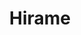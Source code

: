 ---
layout: place
title: "Hirame"
permalink: /new-york/yorktown-heights/hirame.html
stateAbbr: NY
stateName: New York
cityName: Yorktown Heights
seo:
  name: "Hirame"
  type: Restaurant
  links: https://www.hiramesushi.com/
description: "Hirame serves delicious sushi in Yorktown Heights, New York. Try fresh Japanese dishes for a great dining experience. Available for takeout, delivery, lunch, and dinner."
place_id: ChIJF0730xy3wokR8sBlnVREGv0
photos:
  - name: >-
      places/ChIJF0730xy3wokR8sBlnVREGv0/photos/AeeoHcIUCtWnfazYyd7FYCq-pZ-9JBf1bF1yvrdyQRrvN-2QzDwo2Ay-YzZqVOrGn4fuFol6PzWp9aHNT3kbdkSJjaSN_E5Hiuv92AOihXVELBXBZ8wv0UkQY_Jo9N260kEnAAwBld0Ld7ekouGPFrMJx70jU62JqIugIAOxRIx-UvfZjl0jSgsFyLW_0d2pmIg4bkTPat4g8ON-hckHpeuTVhmG_soXgQ9XjwHKjwBJwkFIJx52j6gNkyDHOjNVDm1oQR_TmN0-DrhYniFkSWobBPt8pGuepfJ3N4O4wfyUbd-xyh65EonG9L9ms72u9KTZdPXTjXSvDXN67bINa0wbK7Yb7ROmLtYeTSwwJArfZHvJLDV4mIZf-Nv9BkBDN9k0_pwkAl5pweRjBNRWki7VhQ15lIKfHIwSeaVQk-dQPFI
    widthPx: 4800
    heightPx: 3600
    authorAttributions:
      - displayName: KusionLion
        uri: https://maps.google.com/maps/contrib/103266868359858339889
        photoUri: >-
          https://lh3.googleusercontent.com/a-/ALV-UjXUx7ybVX2KJEoWGsgRRKK2XncpBwfvR9L33sZoSJ4MJ2bKYKg=s100-p-k-no-mo
    flagContentUri: >-
      https://www.google.com/local/imagery/report/?cb_client=maps_api_places.places_api&image_key=!1e10!2sCIHM0ogKEICAgICtn-G9BA&hl=en-US
    googleMapsUri: >-
      https://www.google.com/maps/place//data=!3m4!1e2!3m2!1sCIHM0ogKEICAgICtn-G9BA!2e10!4m2!3m1!1s0x89c2b71cd3f74e17:0xfd1a44549d65c0f2
  - name: >-
      places/ChIJF0730xy3wokR8sBlnVREGv0/photos/AeeoHcIk0mZFOODepUMo9B204Em9_xKKF4arisu1GLZuJDLEpxlqF-3u40VdxcKgqHng97IzR76ATJQfFex3BjXUmnU70dXFXrrUWBDerWQsaiWZiZE64t8RweV7hUggjAcg_CqAC8gEIoUmzAdUmg0ol0iJpGtTGtyZOGGJEcjk18xlvL5nWxGAdpefD-ccqQaGgWhNMGfFBcms1mCeeDjV2KRHwT3TalHTVYiNSR1mt7KuqfsRmcvxvYoYexCN5I1JBUsFfTh7KjFSK95dlHiUX4NnwKdUwSSL0V-2okYYH5IqnDzzgnJe1lQ6HDTUT5eG1UhBmJ-f6xsvv9ObfilV-kaL7zg-hmPVSV3GC0UzcWxS3OtPrOCHrVgJFrAVqEjwRjduX8q8G3c9RbOSzlRAyExQdJhA3OLyRKWREXaQBu-Hb4g
    widthPx: 3000
    heightPx: 4000
    authorAttributions:
      - displayName: V Hok
        uri: https://maps.google.com/maps/contrib/105491962620880850405
        photoUri: >-
          https://lh3.googleusercontent.com/a-/ALV-UjUROBkHU0vfuckdOd7A9aezQMJX-Rn8mXIK9AVJD5j-dHsWrMDpdA=s100-p-k-no-mo
    flagContentUri: >-
      https://www.google.com/local/imagery/report/?cb_client=maps_api_places.places_api&image_key=!1e10!2sCIHM0ogKEICAgIDJvqr7zwE&hl=en-US
    googleMapsUri: >-
      https://www.google.com/maps/place//data=!3m4!1e2!3m2!1sCIHM0ogKEICAgIDJvqr7zwE!2e10!4m2!3m1!1s0x89c2b71cd3f74e17:0xfd1a44549d65c0f2
  - name: >-
      places/ChIJF0730xy3wokR8sBlnVREGv0/photos/AeeoHcJwucQwUajwL_uHLFC1hpl7KcxC-qnd7SUgjNd-TYyXzIoxtkcInkWxKlNMpJnZkEDfbjIXqPPTGLrA_EWNkuO7XhsHXQcmSZJ6RTauGci9HqlP7VE0AGjotYercTmY3KtXULt33wRqZ5ta8kzWjjN5pmhzn0-0qAoaR8H4hFh4bkf9qWCjGGAeLU69NHvGcVBHaF7gP6we95tO2L124yhWllLK0GURIcmwxpEtM5e1xqRld2fw7p9RVEQhgPMRyxFQxbzIpqE3_XLU9MBmMr3P782XrXkfjf_T0Q-8Fhn1R3lrLm395GEB--k1dkX__NK_5W7j7dBAYWEDzx3xMB-wrk6u46AYvgC5-pPYQGAo-tb7QhdEdbaRTeBRI8GJfE7Nqp-GGpD6LxF3DlUQRLWu1pb3hIzPA5go1xkErBIybM-v
    widthPx: 3024
    heightPx: 4032
    authorAttributions:
      - displayName: Danny L
        uri: https://maps.google.com/maps/contrib/102454269628640742671
        photoUri: >-
          https://lh3.googleusercontent.com/a-/ALV-UjUSznPYnSsN1wL2bk2AOKEb5Cwlm6N0nhdrwICnndIJRSQMQ5kN=s100-p-k-no-mo
    flagContentUri: >-
      https://www.google.com/local/imagery/report/?cb_client=maps_api_places.places_api&image_key=!1e10!2sCIHM0ogKEICAgICZ1sakiQE&hl=en-US
    googleMapsUri: >-
      https://www.google.com/maps/place//data=!3m4!1e2!3m2!1sCIHM0ogKEICAgICZ1sakiQE!2e10!4m2!3m1!1s0x89c2b71cd3f74e17:0xfd1a44549d65c0f2
  - name: >-
      places/ChIJF0730xy3wokR8sBlnVREGv0/photos/AeeoHcIM9pkP-3QUXGD68pnRm_cnjKk8rtOAZd5e2kPHCy8-wKUrrxOXTpspgSQw6I3xk1_R2MNV5ozX95pbVEyiWma8eTNIw4-v3YiuxzixIf5Ku_jP0vtTKtio8Kpe6lc_3T9hwEGF5H3utNMitfp9ZfA3dKnIyb4D9lotnjZn01vTCYZdj72cpL2MYjLgsaVxxmoKjR_TAsDey_TdRoodiPvF9Ccmt4u6dgGznvaveHmk5BK6gkEKtdspNUol_OSJ9SshBkoDEL-syBwhBFHwkBVLl16zcjErh1Rnl7GFTQFORs_Ga2a1Ym7BoYE2sY9EfoGk7PMuUDWYxh03W5R9ztwXOB88eMNdrOxA68f-Qc-X2hQW0Enf8RnvsDQOzoS8c3SlbiaiCnSG5E34b__o_ksFzX1juT2nJv_aAWqMPw3wRB-v
    widthPx: 4000
    heightPx: 3000
    authorAttributions:
      - displayName: Bob Considine
        uri: https://maps.google.com/maps/contrib/104896736317714606454
        photoUri: >-
          https://lh3.googleusercontent.com/a-/ALV-UjU7lxHFR47CZHhD_GQABTlXakx1Y0WfOijGUUYPXJxjC1g86crnDg=s100-p-k-no-mo
    flagContentUri: >-
      https://www.google.com/local/imagery/report/?cb_client=maps_api_places.places_api&image_key=!1e10!2sCIHM0ogKEICAgIDm36ukjAE&hl=en-US
    googleMapsUri: >-
      https://www.google.com/maps/place//data=!3m4!1e2!3m2!1sCIHM0ogKEICAgIDm36ukjAE!2e10!4m2!3m1!1s0x89c2b71cd3f74e17:0xfd1a44549d65c0f2
  - name: >-
      places/ChIJF0730xy3wokR8sBlnVREGv0/photos/AeeoHcJqHEgg4Ohen2O--ZrzACcejDlg9RWnzN5BXYHYuoS0XS2cQd1XOdj1vCiGgzbZ1P-wA6M89LYs9kG7lOVn5abW714bRaDJCdOpM-271y2tnEg5ao1PqR-wJt0en6y0-M7w_aZ9LG8tAw3ZPO8-68jnzZc8QHzQroOWnPKvYg5RxNgzy_mXE2tDIc3VcjmXJr07_pEUJbqR4huYjy4gFO52z3BKr4D2_ZMLrEN4BJ3iT9n6nNTpcOMSXzeUtiB7ZZ-GaGZ2W3PHIFWrhPldX1DJ2sKHuYgtEe6jq7OMFlOnUSuAvx3nxwxw2KAFwI_kwXWVW4jP4HA7Bb3pcAJY4cR5t71jl2DE-fPl9DeKpOLDizMcBlvh-5ltuz0V--7TTEmE1m5wsqBA44_2mLQu95jpIR1Ju4uVJcn45Hrqr5N_mAw
    widthPx: 4000
    heightPx: 3000
    authorAttributions:
      - displayName: Bob Considine
        uri: https://maps.google.com/maps/contrib/104896736317714606454
        photoUri: >-
          https://lh3.googleusercontent.com/a-/ALV-UjU7lxHFR47CZHhD_GQABTlXakx1Y0WfOijGUUYPXJxjC1g86crnDg=s100-p-k-no-mo
    flagContentUri: >-
      https://www.google.com/local/imagery/report/?cb_client=maps_api_places.places_api&image_key=!1e10!2sCIHM0ogKEICAgIDm38vhuAE&hl=en-US
    googleMapsUri: >-
      https://www.google.com/maps/place//data=!3m4!1e2!3m2!1sCIHM0ogKEICAgIDm38vhuAE!2e10!4m2!3m1!1s0x89c2b71cd3f74e17:0xfd1a44549d65c0f2
  - name: >-
      places/ChIJF0730xy3wokR8sBlnVREGv0/photos/AeeoHcJBo3qS3j_SKya6nmCHvLOOusl4SlgU-jxNlUQT7QNHpHD5arGf5jPrPPBueqUUiNFLHNYqhy-J4CMwg6XYRNrB0b8is--4pWkW59wM-LXapGG54oQ1d0OA2WpqLQKI08PKcrl7GjI0qmdUahFLYqemrqHsIDjFXkWeWdAX9dBrVBfVtoiMy6v3PvvVzDPvIeZDDwLa8oAa9pmqRvlTIrcZcuY_04K0h0NZN5-0YssyjSZzttnE8pF6eN302YpRst-uawr6A3UsJjnrhllltaFTkd-SUAuuWCXC_LYRX6gchGxMsCOEM1-xEpMVsB9zM4U8aFYtr2gnzvJvULoq3UQEvIWemA4v721mFaxnkSz2pkKOstWu1LB7WQ-73XIAB-JSQqjnp4csLKmuzNkong0VjbTTdwba0kPWHcHA3Ww
    widthPx: 3024
    heightPx: 4032
    authorAttributions:
      - displayName: Danny L
        uri: https://maps.google.com/maps/contrib/102454269628640742671
        photoUri: >-
          https://lh3.googleusercontent.com/a-/ALV-UjUSznPYnSsN1wL2bk2AOKEb5Cwlm6N0nhdrwICnndIJRSQMQ5kN=s100-p-k-no-mo
    flagContentUri: >-
      https://www.google.com/local/imagery/report/?cb_client=maps_api_places.places_api&image_key=!1e10!2sCIHM0ogKEICAgICZ1sakSQ&hl=en-US
    googleMapsUri: >-
      https://www.google.com/maps/place//data=!3m4!1e2!3m2!1sCIHM0ogKEICAgICZ1sakSQ!2e10!4m2!3m1!1s0x89c2b71cd3f74e17:0xfd1a44549d65c0f2
  - name: >-
      places/ChIJF0730xy3wokR8sBlnVREGv0/photos/AeeoHcKkfyJDiwGsRdsqmmgR7HfcdjJ8OQtdak_f7vkRrtECW8aJHzJW44iQtDsJantkZZk6b-Zxb4dPp9fsj6avNfmKGHs9QjqsA3xjoIVmtlnlo6ck1M1Vq5vPMg6pDML0bVtzeT8QKFSXoacpdzSJDNQQDQVMWTC5O9HHRmGoRB1C0S794NFTIJo2coErSA21KlSqmY1JA35HPVRG4mgMsOS1XswYPxi13q_hqpeS_zbtioVn6WuIc-2XLrabhbqPN7I_kLRXfIyKYukHVhpZfpdR0PRc5emJKUPkO4q65J79vDGXS-MpIY9Jdg2KFymDEnXiGf2nvvjylo9oGmeUo01kMB6B40SpqyqxmKaTyBdVj09TE8feH0FD1ZNx4LddTN4_j2OL_uc3QK-qASEFEc5YYimNDMlXxvTG4BaQbYQaoPX4
    widthPx: 396
    heightPx: 357
    authorAttributions:
      - displayName: Suzanne Campo
        uri: https://maps.google.com/maps/contrib/116234029151386155053
        photoUri: >-
          https://lh3.googleusercontent.com/a-/ALV-UjWMdmngCghn40Noi6u9SKdIl1p5ryUAdbPehEhUVNZ0YDAXvII=s100-p-k-no-mo
    flagContentUri: >-
      https://www.google.com/local/imagery/report/?cb_client=maps_api_places.places_api&image_key=!1e10!2sCIHM0ogKEICAgIDBwomjoAE&hl=en-US
    googleMapsUri: >-
      https://www.google.com/maps/place//data=!3m4!1e2!3m2!1sCIHM0ogKEICAgIDBwomjoAE!2e10!4m2!3m1!1s0x89c2b71cd3f74e17:0xfd1a44549d65c0f2
  - name: >-
      places/ChIJF0730xy3wokR8sBlnVREGv0/photos/AeeoHcI7Mmfoh5znqtqL75gFbLl2CjNfIdX6u4uMRCH5duCAiDVvPGhGiPWOA4uIO9vjab7f6hkyld4qXMKx6iQq3_ciMTEjyNu1TImzBdkHJwnJIaV7o-2wlKeJq316zUbgOrhe8o1KqLbsonXOCJk_TfZLNrqasoXmH8eIIal8p_KrK_aYCwnm1nnDykW9cxzVZLbJDvzHH8FHreFavQrx8EdK8TSHurP_gA0uzVVrUER7wLT-u1P9iJKElXKkwxLTK1DI5nwJVL7L7WTX8AWeYty84qLFBTD1FRZm5wcviNMayl7C_kltoIfALxMizCD4gHKzcXEdR-siCY309kMPbqhW8Uvyx_Rds7KGhNY5Pyj8RZQnK6tbywHVkm5qMUWYsPPh3LwkOTGC4-DX5GvZCG-X8sk7-Zt5bJREmqx6Uqoo1A
    widthPx: 417
    heightPx: 530
    authorAttributions:
      - displayName: Suzanne Campo
        uri: https://maps.google.com/maps/contrib/116234029151386155053
        photoUri: >-
          https://lh3.googleusercontent.com/a-/ALV-UjWMdmngCghn40Noi6u9SKdIl1p5ryUAdbPehEhUVNZ0YDAXvII=s100-p-k-no-mo
    flagContentUri: >-
      https://www.google.com/local/imagery/report/?cb_client=maps_api_places.places_api&image_key=!1e10!2sCIHM0ogKEICAgIDBwom1Kg&hl=en-US
    googleMapsUri: >-
      https://www.google.com/maps/place//data=!3m4!1e2!3m2!1sCIHM0ogKEICAgIDBwom1Kg!2e10!4m2!3m1!1s0x89c2b71cd3f74e17:0xfd1a44549d65c0f2
  - name: >-
      places/ChIJF0730xy3wokR8sBlnVREGv0/photos/AeeoHcJpm1Hh9qVTSN66BnEpV0MlR5-lU7RX7q3ptRxEPumZ8pAyBqPpbhUUArWAGkYC22fwonHyHd1FAUnV1ZB1e7Q2X9X-7-DXS0b4UMpw8Nf3Z2R3qS-yN75ChBUkgtqgTkbjTaAslHZpIhLOYhhPYxbl5UbHEVQ4LdFtxakHZUQbiqoJCiV5798CI8RyimqRRU9h0RJ8NCU99XznDqlzFf-pw45rh9Rrlwbhlg3qbL_U4kdwk3liygeSvGF53E8XJEZV4ZrR9VyA67orth7PkPealgVLIKYjqGzkCzv9pwhA0Cl7W1WTpJi-1hhQy9zmbrstJv5RRenRxW2enNvvS1k2vx6wb0tERvGUEYxUK9dXJ2zHk_jAcdmtNnVEXsIFsi7DsSNrVLoRbnkiLL8bCa_sjCxlwYFS5O9RpykZI7Mbu2Uu
    widthPx: 3980
    heightPx: 2586
    authorAttributions:
      - displayName: Bob Considine
        uri: https://maps.google.com/maps/contrib/104896736317714606454
        photoUri: >-
          https://lh3.googleusercontent.com/a-/ALV-UjU7lxHFR47CZHhD_GQABTlXakx1Y0WfOijGUUYPXJxjC1g86crnDg=s100-p-k-no-mo
    flagContentUri: >-
      https://www.google.com/local/imagery/report/?cb_client=maps_api_places.places_api&image_key=!1e10!2sCIHM0ogKEICAgIDexvHf8AE&hl=en-US
    googleMapsUri: >-
      https://www.google.com/maps/place//data=!3m4!1e2!3m2!1sCIHM0ogKEICAgIDexvHf8AE!2e10!4m2!3m1!1s0x89c2b71cd3f74e17:0xfd1a44549d65c0f2
  - name: >-
      places/ChIJF0730xy3wokR8sBlnVREGv0/photos/AeeoHcIcgD0vgAXUgRjSkjXrlng--uSgSqXr79tFHAE6wz51Cna5YltE0WXbwXrOMiHLoxDO8s8yePg0OHJ586iMWFO3a4ntxCrND-2W4XJel-0XUC1qOyuRVhUJDsCHHtobhfxROx4GNpMUaAZfhXFEhjikaFBzvGJZO0twXMDr_qPgRpeEOxAH7w2P_FLwdoQOwPTaMYwx0wwXNNfiegqTkLoPe29jURrcw7WbYY5YQX_PtzWwnzlrxchKzDKTGDN1FGqtwItUzQWzhztaEtbT5FgdAAwTswruF0k3C8ycFFl5IoZmpgREJrabLUayUk7X5jx62c88zZXy_6tGCC0zKaawMCbkbrtWh0XUmWFr7kn3q5rq7fpoD86rirIXbg9VFGczGR4LLhVWWvZe27iQ7tJ7YUa6mDRAp9NYA4SW-3C-qIwx
    widthPx: 1450
    heightPx: 968
    authorAttributions:
      - displayName: Pauline Halim
        uri: https://maps.google.com/maps/contrib/100196531922062300278
        photoUri: >-
          https://lh3.googleusercontent.com/a-/ALV-UjU4ukrUwIuBBZdij4Ii-EQflyt1nORzKM2Vo8FaqUFhXfxuT64g=s100-p-k-no-mo
    flagContentUri: >-
      https://www.google.com/local/imagery/report/?cb_client=maps_api_places.places_api&image_key=!1e10!2sCIHM0ogKEICAgIDcvOvrtQE&hl=en-US
    googleMapsUri: >-
      https://www.google.com/maps/place//data=!3m4!1e2!3m2!1sCIHM0ogKEICAgIDcvOvrtQE!2e10!4m2!3m1!1s0x89c2b71cd3f74e17:0xfd1a44549d65c0f2
address: 369 Downing Dr, Yorktown Heights, NY 10598, USA
street: 369 Downing Dr
city: Yorktown Heights
state: NY
zip: '10598'
country: USA
neighborhood: null
latitude: '41.273597'
longitude: '-73.783102'
accessibility_options:
  wheelchairAccessibleParking: true
  wheelchairAccessibleEntrance: true
  wheelchairAccessibleRestroom: true
  wheelchairAccessibleSeating: true
business_status: OPERATIONAL
name: Hirame
google_maps_links:
  directionsUri: >-
    https://www.google.com/maps/dir//''/data=!4m7!4m6!1m1!4e2!1m2!1m1!1s0x89c2b71cd3f74e17:0xfd1a44549d65c0f2!3e0
  placeUri: https://maps.google.com/?cid=18237964771198877938
  writeAReviewUri: >-
    https://www.google.com/maps/place//data=!4m3!3m2!1s0x89c2b71cd3f74e17:0xfd1a44549d65c0f2!12e1
  reviewsUri: >-
    https://www.google.com/maps/place//data=!4m4!3m3!1s0x89c2b71cd3f74e17:0xfd1a44549d65c0f2!9m1!1b1
  photosUri: >-
    https://www.google.com/maps/place//data=!4m3!3m2!1s0x89c2b71cd3f74e17:0xfd1a44549d65c0f2!10e5
primary_type: Sushi Restaurant
opening_hours:
  regular: null
  current: null
secondary_opening_hours:
  regular:
    weekdayDescriptions: null
    type: null
  current:
    weekdayDescriptions: null
    type: null
phone: (914) 245-9017
price_level: null
price_range: null
rating: '4.3'
rating_count: 116
website: https://www.hiramesushi.com/
reviews:
  - name: >-
      places/ChIJF0730xy3wokR8sBlnVREGv0/reviews/ChdDSUhNMG9nS0VJQ0FnSUNaMXNha3NRRRAB
    relativePublishTimeDescription: a year ago
    rating: 5
    text:
      text: >-
        Best Japanese restaurant in Yorktown!

        Never seen such a fat shrimp tempura and fresh salmon this far from
        ocean :) servicing staffs are very friendly and the owner is on sight to
        make sure everything is right. Came with no expectation but came out
        with satisfied customer! Definitely a repeat custome!
      languageCode: en
    originalText:
      text: >-
        Best Japanese restaurant in Yorktown!

        Never seen such a fat shrimp tempura and fresh salmon this far from
        ocean :) servicing staffs are very friendly and the owner is on sight to
        make sure everything is right. Came with no expectation but came out
        with satisfied customer! Definitely a repeat custome!
      languageCode: en
    authorAttribution:
      displayName: Danny L
      uri: https://www.google.com/maps/contrib/102454269628640742671/reviews
      photoUri: >-
        https://lh3.googleusercontent.com/a-/ALV-UjUSznPYnSsN1wL2bk2AOKEb5Cwlm6N0nhdrwICnndIJRSQMQ5kN=s128-c0x00000000-cc-rp-mo-ba4
    publishTime: '2023-09-10T02:56:11.642791Z'
    flagContentUri: >-
      https://www.google.com/local/review/rap/report?postId=ChdDSUhNMG9nS0VJQ0FnSUNaMXNha3NRRRAB&d=17924085&t=1
    googleMapsUri: >-
      https://www.google.com/maps/reviews/data=!4m6!14m5!1m4!2m3!1sChdDSUhNMG9nS0VJQ0FnSUNaMXNha3NRRRAB!2m1!1s0x89c2b71cd3f74e17:0xfd1a44549d65c0f2
  - name: >-
      places/ChIJF0730xy3wokR8sBlnVREGv0/reviews/ChZDSUhNMG9nS0VJQ0FnSURucXNxZkdBEAE
    relativePublishTimeDescription: 6 months ago
    rating: 5
    text:
      text: >-
        Great family business, good food for everyone at a fair price. If you
        have children it is always difficult to find something everyone likes.
        They have so much on the menu, you’d have a hard time not finding
        something for them! The food is consistently good no matter what you
        order and the staff is very friendly! Great place right in the middle of
        Yorktown!
      languageCode: en
    originalText:
      text: >-
        Great family business, good food for everyone at a fair price. If you
        have children it is always difficult to find something everyone likes.
        They have so much on the menu, you’d have a hard time not finding
        something for them! The food is consistently good no matter what you
        order and the staff is very friendly! Great place right in the middle of
        Yorktown!
      languageCode: en
    authorAttribution:
      displayName: Giancarlo Vinciguerra
      uri: https://www.google.com/maps/contrib/114276160389465196964/reviews
      photoUri: >-
        https://lh3.googleusercontent.com/a/ACg8ocJCowsSh-kVn8RbBbaWifxUim5qOFVYMgwOuu4nzqgEvKJ7wg=s128-c0x00000000-cc-rp-mo
    publishTime: '2024-10-05T01:19:07.163485Z'
    flagContentUri: >-
      https://www.google.com/local/review/rap/report?postId=ChZDSUhNMG9nS0VJQ0FnSURucXNxZkdBEAE&d=17924085&t=1
    googleMapsUri: >-
      https://www.google.com/maps/reviews/data=!4m6!14m5!1m4!2m3!1sChZDSUhNMG9nS0VJQ0FnSURucXNxZkdBEAE!2m1!1s0x89c2b71cd3f74e17:0xfd1a44549d65c0f2
  - name: >-
      places/ChIJF0730xy3wokR8sBlnVREGv0/reviews/ChdDSUhNMG9nS0VJQ0FnSUNmLTdHRHBRRRAB
    relativePublishTimeDescription: 3 months ago
    rating: 5
    text:
      text: >-
        Amazing place with not just great sushi they have Chinese food that is
        to die for!! I love going to this place with my families at least once a
        month!

        I personally love the Alaskan roll, BMW roll and the salmon! It’s
        absolutely fantastic!! And the gyoza is great and the chicken lomain is
        just to die for!!!
      languageCode: en
    originalText:
      text: >-
        Amazing place with not just great sushi they have Chinese food that is
        to die for!! I love going to this place with my families at least once a
        month!

        I personally love the Alaskan roll, BMW roll and the salmon! It’s
        absolutely fantastic!! And the gyoza is great and the chicken lomain is
        just to die for!!!
      languageCode: en
    authorAttribution:
      displayName: Sophia Bukhover
      uri: https://www.google.com/maps/contrib/103111227755934152630/reviews
      photoUri: >-
        https://lh3.googleusercontent.com/a-/ALV-UjVxwYQN3FvqYthFbbwgPBsuzrTCM3LFQvozlDBn0wWZeG235yIE=s128-c0x00000000-cc-rp-mo-ba2
    publishTime: '2025-01-02T02:03:20.558490Z'
    flagContentUri: >-
      https://www.google.com/local/review/rap/report?postId=ChdDSUhNMG9nS0VJQ0FnSUNmLTdHRHBRRRAB&d=17924085&t=1
    googleMapsUri: >-
      https://www.google.com/maps/reviews/data=!4m6!14m5!1m4!2m3!1sChdDSUhNMG9nS0VJQ0FnSUNmLTdHRHBRRRAB!2m1!1s0x89c2b71cd3f74e17:0xfd1a44549d65c0f2
  - name: >-
      places/ChIJF0730xy3wokR8sBlnVREGv0/reviews/ChdDSUhNMG9nS0VJQ0FnSURtMzR2WXpRRRAB
    relativePublishTimeDescription: 2 years ago
    rating: 5
    text:
      text: >-
        I've been eating at Hirame for years, this review is long overdue.


        Unassuming on the outside and when you enter but have no fear this
        family owned restaurant will win you over.


        Whitney will probably greet, seat and wait on you, as others said she is
        super friendly makes you feel welcome.  She recognizes us and remembers
        our favorites, or is quick to make a reccomendation.


        The sushi is the best in upper Westchester, always fresh and
        consistently great.  Udon bowls are also excellent.


        If you like sushi, Hirame is highly reccomended.
      languageCode: en
    originalText:
      text: >-
        I've been eating at Hirame for years, this review is long overdue.


        Unassuming on the outside and when you enter but have no fear this
        family owned restaurant will win you over.


        Whitney will probably greet, seat and wait on you, as others said she is
        super friendly makes you feel welcome.  She recognizes us and remembers
        our favorites, or is quick to make a reccomendation.


        The sushi is the best in upper Westchester, always fresh and
        consistently great.  Udon bowls are also excellent.


        If you like sushi, Hirame is highly reccomended.
      languageCode: en
    authorAttribution:
      displayName: Bob Considine
      uri: https://www.google.com/maps/contrib/104896736317714606454/reviews
      photoUri: >-
        https://lh3.googleusercontent.com/a-/ALV-UjU7lxHFR47CZHhD_GQABTlXakx1Y0WfOijGUUYPXJxjC1g86crnDg=s128-c0x00000000-cc-rp-mo-ba5
    publishTime: '2022-08-31T17:48:37.336901Z'
    flagContentUri: >-
      https://www.google.com/local/review/rap/report?postId=ChdDSUhNMG9nS0VJQ0FnSURtMzR2WXpRRRAB&d=17924085&t=1
    googleMapsUri: >-
      https://www.google.com/maps/reviews/data=!4m6!14m5!1m4!2m3!1sChdDSUhNMG9nS0VJQ0FnSURtMzR2WXpRRRAB!2m1!1s0x89c2b71cd3f74e17:0xfd1a44549d65c0f2
  - name: >-
      places/ChIJF0730xy3wokR8sBlnVREGv0/reviews/ChdDSUhNMG9nS0VJQ0FnSURjdk91TGxnRRAB
    relativePublishTimeDescription: 4 years ago
    rating: 5
    text:
      text: >-
        We love this place! It's fabulous for little children as they have a
        small play area and they're very accommodating.  We've also been happy
        with using Hirame sushi for large platters of sushi rolls for parties. 
        Their food is consistently great.
      languageCode: en
    originalText:
      text: >-
        We love this place! It's fabulous for little children as they have a
        small play area and they're very accommodating.  We've also been happy
        with using Hirame sushi for large platters of sushi rolls for parties. 
        Their food is consistently great.
      languageCode: en
    authorAttribution:
      displayName: Pauline Halim
      uri: https://www.google.com/maps/contrib/100196531922062300278/reviews
      photoUri: >-
        https://lh3.googleusercontent.com/a-/ALV-UjU4ukrUwIuBBZdij4Ii-EQflyt1nORzKM2Vo8FaqUFhXfxuT64g=s128-c0x00000000-cc-rp-mo-ba2
    publishTime: '2020-05-30T17:11:27.474970Z'
    flagContentUri: >-
      https://www.google.com/local/review/rap/report?postId=ChdDSUhNMG9nS0VJQ0FnSURjdk91TGxnRRAB&d=17924085&t=1
    googleMapsUri: >-
      https://www.google.com/maps/reviews/data=!4m6!14m5!1m4!2m3!1sChdDSUhNMG9nS0VJQ0FnSURjdk91TGxnRRAB!2m1!1s0x89c2b71cd3f74e17:0xfd1a44549d65c0f2
parking_options:
  freeParkingLot: true
  freeStreetParking: true
payment_options:
  acceptsCreditCards: true
  acceptsDebitCards: true
  acceptsCashOnly: false
allow_dogs: null
curbside_pickup: null
delivery: true
dine_in: true
good_for_children: true
good_for_groups: true
good_for_sports: false
live_music: false
menu_for_children: null
outdoor_seating: false
reservable: true
restroom: true
serves_beer: true
serves_breakfast: null
serves_brunch: false
serves_cocktails: null
serves_coffee: null
serves_dinner: true
serves_dessert: true
serves_lunch: true
serves_vegetarian_food: true
serves_wine: true
takeout: true
summary: null

---